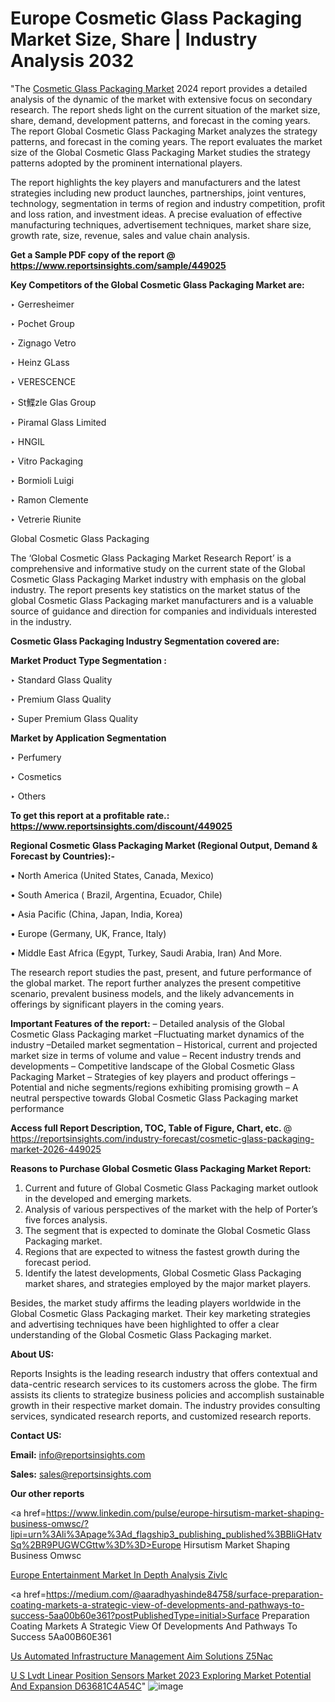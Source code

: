 # Europe Cosmetic Glass Packaging Market Size, Share | Industry Analysis 2032

"The <a href=https://www.reportsinsights.com/sample/449025>Cosmetic Glass Packaging Market</a> 2024 report provides a detailed analysis of the dynamic of the market with extensive focus on secondary research. The report sheds light on the current situation of the market size, share, demand, development patterns, and forecast in the coming years. The report Global Cosmetic Glass Packaging Market analyzes the strategy patterns, and forecast in the coming years. The report evaluates the market size of the Global Cosmetic Glass Packaging Market studies the strategy patterns adopted by the prominent international players.

The report highlights the key players and manufacturers and the latest strategies including new product launches, partnerships, joint ventures, technology, segmentation in terms of region and industry competition, profit and loss ration, and investment ideas. A precise evaluation of effective manufacturing techniques, advertisement techniques, market share size, growth rate, size, revenue, sales and value chain analysis.

<strong>Get a Sample PDF copy of the report @ <a href=https://www.reportsinsights.com/sample/449025 style=color:#0000ff;>https://www.reportsinsights.com/sample/449025</a></strong>

<strong>Key Competitors of the Global Cosmetic Glass Packaging Market are:</strong>

‣ Gerresheimer

‣ Pochet Group

‣ Zignago Vetro

‣ Heinz GLass

‣ VERESCENCE

‣ St鰈zle Glas Group

‣ Piramal Glass Limited

‣ HNGIL

‣ Vitro Packaging

‣ Bormioli Luigi

‣ Ramon Clemente

‣ Vetrerie Riunite

Global Cosmetic Glass Packaging

The ‘Global Cosmetic Glass Packaging Market Research Report’ is a comprehensive and informative study on the current state of the Global Cosmetic Glass Packaging Market industry with emphasis on the global industry. The report presents key statistics on the market status of the global Cosmetic Glass Packaging market manufacturers and is a valuable source of guidance and direction for companies and individuals interested in the industry.

<strong>Cosmetic Glass Packaging Industry Segmentation covered are:</strong>

<strong>Market Product Type Segmentation :</strong>

‣ Standard Glass Quality

‣ Premium Glass Quality

‣ Super Premium Glass Quality

<strong>Market by Application Segmentation</strong>

‣ Perfumery

‣ Cosmetics

‣ Others

<strong>To get this report at a profitable rate.: <a href=https://www.reportsinsights.com/discount/449025 style=color:#0000ff;>https://www.reportsinsights.com/discount/449025</a></strong>

<strong>Regional Cosmetic Glass Packaging Market (Regional Output, Demand &amp; Forecast by Countries):-</strong>

• North America (United States, Canada, Mexico)

• South America ( Brazil, Argentina, Ecuador, Chile)

• Asia Pacific (China, Japan, India, Korea)

• Europe (Germany, UK, France, Italy)

• Middle East Africa (Egypt, Turkey, Saudi Arabia, Iran) And More.

The research report studies the past, present, and future performance of the global market. The report further analyzes the present competitive scenario, prevalent business models, and the likely advancements in offerings by significant players in the coming years.

<strong>Important Features of the report:</strong>
– Detailed analysis of the Global Cosmetic Glass Packaging market
–Fluctuating market dynamics of the industry
–Detailed market segmentation
– Historical, current and projected market size in terms of volume and value
– Recent industry trends and developments
– Competitive landscape of the Global Cosmetic Glass Packaging Market
– Strategies of key players and product offerings
– Potential and niche segments/regions exhibiting promising growth
– A neutral perspective towards Global Cosmetic Glass Packaging market performance

<strong>Access full Report Description, TOC, Table of Figure, Chart, etc. </strong>@   <a href=https://reportsinsights.com/industry-forecast/cosmetic-glass-packaging-market-2026-449025 style=color:#0000ff;>https://reportsinsights.com/industry-forecast/cosmetic-glass-packaging-market-2026-449025</a>

<strong>Reasons to Purchase Global Cosmetic Glass Packaging Market Report:</strong>
1. Current and future of Global Cosmetic Glass Packaging market outlook in the developed and emerging markets.
2. Analysis of various perspectives of the market with the help of Porter’s five forces analysis.
3. The segment that is expected to dominate the Global Cosmetic Glass Packaging market.
4. Regions that are expected to witness the fastest growth during the forecast period.
5. Identify the latest developments, Global Cosmetic Glass Packaging market shares, and strategies employed by the major market players.

Besides, the market study affirms the leading players worldwide in the Global Cosmetic Glass Packaging market. Their key marketing strategies and advertising techniques have been highlighted to offer a clear understanding of the Global Cosmetic Glass Packaging market.

<strong><strong>About US</strong>:</strong>

Reports Insights is the leading research industry that offers contextual and data-centric research services to its customers across the globe. The firm assists its clients to strategize business policies and accomplish sustainable growth in their respective market domain. The industry provides consulting services, syndicated research reports, and customized research reports.

<strong>Contact US:</strong>

<p class=><b>Email:</b> <a href=mailto:info@reportsinsights.com>info@reportsinsights.com</a></p>
<p class=><b>Sales:</b> <a href=mailto:sales@reportsinsights.com>sales@reportsinsights.com</a></p>

<strong>Our other reports</strong>

<a href=https://www.linkedin.com/pulse/europe-hirsutism-market-shaping-business-omwsc/?lipi=urn%3Ali%3Apage%3Ad_flagship3_publishing_published%3BBliGHatvSq%2BR9PUGWCGttw%3D%3D>Europe Hirsutism Market Shaping Business Omwsc</a>

<a href=https://www.linkedin.com/pulse/europe-entertainment-market-in-depth-analysis-zivlc/>Europe Entertainment Market In Depth Analysis Zivlc</a>

<a href=https://medium.com/@aaradhyashinde84758/surface-preparation-coating-markets-a-strategic-view-of-developments-and-pathways-to-success-5aa00b60e361?postPublishedType=initial>Surface Preparation Coating Markets A Strategic View Of Developments And Pathways To Success 5Aa00B60E361</a>

<a href=https://www.linkedin.com/pulse/us-automated-infrastructure-management-aim-solutions-z5nac/>Us Automated Infrastructure Management Aim Solutions Z5Nac</a>

<a href=https://medium.com/@aanarkumar6/u-s-lvdt-linear-position-sensors-market-2023-exploring-market-potential-and-expansion-d63681c4a54c>U S Lvdt Linear Position Sensors Market 2023 Exploring Market Potential And Expansion D63681C4A54C</a>"
![image](https://github.com/Reportsinsights123/RIgrowth/assets/158415881/64bc1827-6b32-4456-9fef-ea69514b0f83)

